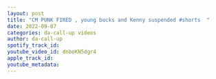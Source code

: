 ```yaml
---
layout: post
title: "CM PUNK FIRED , young bucks and Kenny suspended #shorts ￼"
date: 2022-09-07
categories: da-call-up videos
author: da-call-up
spotify_track_id: 
youtube_video_id: dnboKN5dgr4
apple_track_id: 
youtube_metadata: 
---
```


